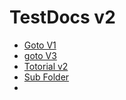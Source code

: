 # TestDocs v2

* [Goto V1][1]
* [goto V3][2]
* [Totorial v2][3]
* [Sub Folder][4]
* 
[1]:../v1/index.md
[2]:../v3/index.md
[3]:tutorial.md
[4]:subFolder/subFile.md